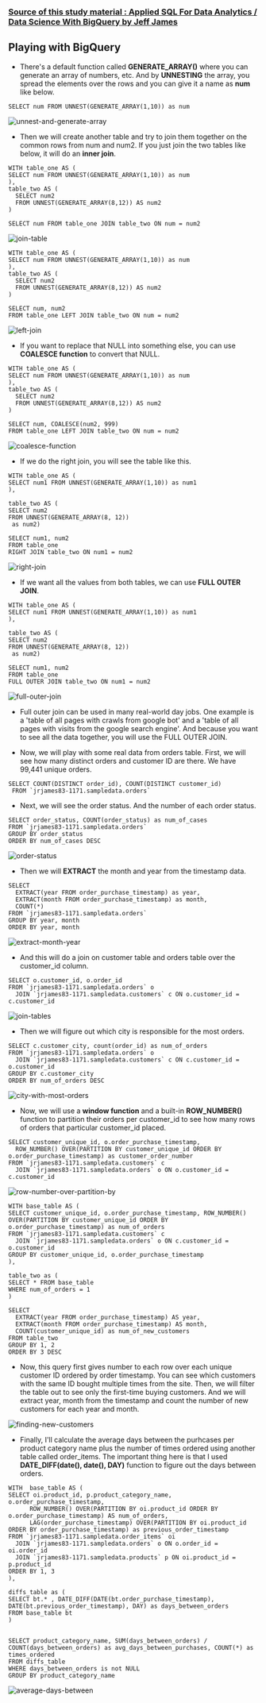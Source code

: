### [Source of this study material : Applied SQL For Data Analytics / Data Science With BigQuery by Jeff James](https://www.udemy.com/course/applied-sql-for-data-analytics-data-science-with-bigquery/)


## Playing with BigQuery

- There's a default function called **GENERATE_ARRAY()** where you can generate an array of numbers, etc. And by **UNNESTING** the array, you spread the elements over the rows and you can give it a name as **num** like below.


```
SELECT num FROM UNNEST(GENERATE_ARRAY(1,10)) as num
```


![unnest-and-generate-array](/pictures/BigQuery/join-data/unnest-and-generate-array.PNG "UNNEST and GENERATE_ARRAY")


- Then we will create another table and try to join them together on the common rows from num and num2. If you just join the two tables like below, it will do an **inner join**.


```
WITH table_one AS (
SELECT num FROM UNNEST(GENERATE_ARRAY(1,10)) as num
), 
table_two AS (
  SELECT num2 
  FROM UNNEST(GENERATE_ARRAY(8,12)) AS num2
)

SELECT num FROM table_one JOIN table_two ON num = num2
```


![join-table](/pictures/BigQuery/join-data/join-table.PNG "join table")


```
WITH table_one AS (
SELECT num FROM UNNEST(GENERATE_ARRAY(1,10)) as num
), 
table_two AS (
  SELECT num2 
  FROM UNNEST(GENERATE_ARRAY(8,12)) AS num2
)

SELECT num, num2 
FROM table_one LEFT JOIN table_two ON num = num2
```


![left-join](/pictures/BigQuery/join-data/left-join.PNG "left join")


- If you want to replace that NULL into something else, you can use **COALESCE function** to convert that NULL. 


```
WITH table_one AS (
SELECT num FROM UNNEST(GENERATE_ARRAY(1,10)) as num
), 
table_two AS (
  SELECT num2 
  FROM UNNEST(GENERATE_ARRAY(8,12)) AS num2
)

SELECT num, COALESCE(num2, 999) 
FROM table_one LEFT JOIN table_two ON num = num2
```


![coalesce-function](/pictures/BigQuery/join-data/coalesce-function.PNG "coalesce function")



- If we do the right join, you will see the table like this.


```
WITH table_one AS (
SELECT num1 FROM UNNEST(GENERATE_ARRAY(1,10)) as num1
),

table_two AS (
SELECT num2
FROM UNNEST(GENERATE_ARRAY(8, 12))
 as num2)

SELECT num1, num2
FROM table_one
RIGHT JOIN table_two ON num1 = num2
```


![right-join](/pictures/BigQuery/join-data/right-join.PNG "right join")


- If we want all the values from both tables, we can use **FULL OUTER JOIN**.


```
WITH table_one AS (
SELECT num1 FROM UNNEST(GENERATE_ARRAY(1,10)) as num1
),

table_two AS (
SELECT num2
FROM UNNEST(GENERATE_ARRAY(8, 12))
 as num2)

SELECT num1, num2
FROM table_one
FULL OUTER JOIN table_two ON num1 = num2
```


![full-outer-join](/pictures/BigQuery/join-data/full-outer-join.PNG "full outer join")


- Full outer join can be used in many real-world day jobs. One example is a 'table of all pages with crawls from google bot' and a 'table of all pages with visits from the google search engine'. And because you want to see all the data together, you will use the FULL OUTER JOIN.


- Now, we will play with some real data from orders table. First, we will see how many distinct orders and customer ID are there. We have 99,441 unique orders.


```
SELECT COUNT(DISTINCT order_id), COUNT(DISTINCT customer_id)
 FROM `jrjames83-1171.sampledata.orders` 
```


- Next, we will see the order status. And the number of each order status.


```
SELECT order_status, COUNT(order_status) as num_of_cases
FROM `jrjames83-1171.sampledata.orders`
GROUP BY order_status
ORDER BY num_of_cases DESC
```


![order-status](/pictures/BigQuery/join-data/order-status.PNG "order status")


- Then we will **EXTRACT** the month and year from the timestamp data.


```
SELECT 
  EXTRACT(year FROM order_purchase_timestamp) as year,
  EXTRACT(month FROM order_purchase_timestamp) as month,
  COUNT(*)
FROM `jrjames83-1171.sampledata.orders`
GROUP BY year, month
ORDER BY year, month
```

![extract-month-year](/pictures/BigQuery/join-data/extract-month-year.PNG "extract month and year")


- And this will do a join on customer table and orders table over the customer_id column.


```
SELECT o.customer_id, o.order_id
FROM `jrjames83-1171.sampledata.orders` o
  JOIN `jrjames83-1171.sampledata.customers` c ON o.customer_id = c.customer_id
```


![join-tables](/pictures/BigQuery/join-data/join-tables.PNG "join tables")


- Then we will figure out which city is responsible for the most orders.


```
SELECT c.customer_city, count(order_id) as num_of_orders
FROM `jrjames83-1171.sampledata.orders` o
  JOIN `jrjames83-1171.sampledata.customers` c ON c.customer_id = o.customer_id
GROUP BY c.customer_city
ORDER BY num_of_orders DESC
```


![city-with-most-orders](/pictures/BigQuery/join-data/city-with-most-orders.PNG "city with most orders")


- Now, we will use a **window function** and a built-in **ROW_NUMBER()** function to partition their orders per customer_id to see how many rows of orders that particular customer_id placed.


```
SELECT customer_unique_id, o.order_purchase_timestamp,
  ROW_NUMBER() OVER(PARTITION BY customer_unique_id ORDER BY o.order_purchase_timestamp) as customer_order_number
FROM `jrjames83-1171.sampledata.customers` c
  JOIN `jrjames83-1171.sampledata.orders` o ON o.customer_id = c.customer_id
```


![row-number-over-partition-by](/pictures/BigQuery/join-data/row-number-partition-by.PNG "row number over partition by")



```
WITH base_table AS (
SELECT customer_unique_id, o.order_purchase_timestamp, ROW_NUMBER() OVER(PARTITION BY customer_unique_id ORDER BY o.order_purchase_timestamp) as num_of_orders
FROM `jrjames83-1171.sampledata.customers` c
  JOIN `jrjames83-1171.sampledata.orders` o ON c.customer_id = o.customer_id
GROUP BY customer_unique_id, o.order_purchase_timestamp
),

table_two as (
SELECT * FROM base_table
WHERE num_of_orders = 1
)

SELECT
  EXTRACT(year FROM order_purchase_timestamp) AS year,
  EXTRACT(month FROM order_purchase_timestamp) AS month,
  COUNT(customer_unique_id) as num_of_new_customers
FROM table_two
GROUP BY 1, 2
ORDER BY 3 DESC
```


- Now, this query first gives number to each row over each unique customer ID ordered by order timestamp. You can see which customers with the same ID bought multiple times from the site. Then, we will filter the table out to see only the first-time buying customers. And we will extract year, month from the timestamp and count the number of new customers for each year and month.


![finding-new-customers](/pictures/BigQuery/join-data/finding_new_customers.PNG "finding new customers")



- Finally, I'll calculate the average days between the purhcases per product category name plus the number of times ordered using another table called order_items. The important thing here is that I used **DATE_DIFF(date(), date(), DAY)** function to figure out the days between orders.


```
WITH  base_table AS (
SELECT oi.product_id, p.product_category_name, o.order_purchase_timestamp, 
      ROW_NUMBER() OVER(PARTITION BY oi.product_id ORDER BY o.order_purchase_timestamp) AS num_of_orders,
      LAG(order_purchase_timestamp) OVER(PARTITION BY oi.product_id ORDER BY order_purchase_timestamp) as previous_order_timestamp
FROM `jrjames83-1171.sampledata.order_items` oi
  JOIN `jrjames83-1171.sampledata.orders` o ON o.order_id = oi.order_id
  JOIN `jrjames83-1171.sampledata.products` p ON oi.product_id = p.product_id
ORDER BY 1, 3
),

diffs_table as (
SELECT bt.* , DATE_DIFF(DATE(bt.order_purchase_timestamp), DATE(bt.previous_order_timestamp), DAY) as days_between_orders
FROM base_table bt
)


SELECT product_category_name, SUM(days_between_orders) / COUNT(days_between_orders) as avg_days_between_purchases, COUNT(*) as times_ordered
FROM diffs_table
WHERE days_between_orders is not NULL
GROUP BY product_category_name
```


![average-days-between](/pictures/BigQuery/join-data/average-days-between.PNG "average days between orders")